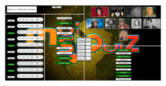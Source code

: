 ![alt text](https://github.com/dvdmnc/MusiQuizApp-React-Django-REST/blob/main/musiquiz.png?raw=true)
